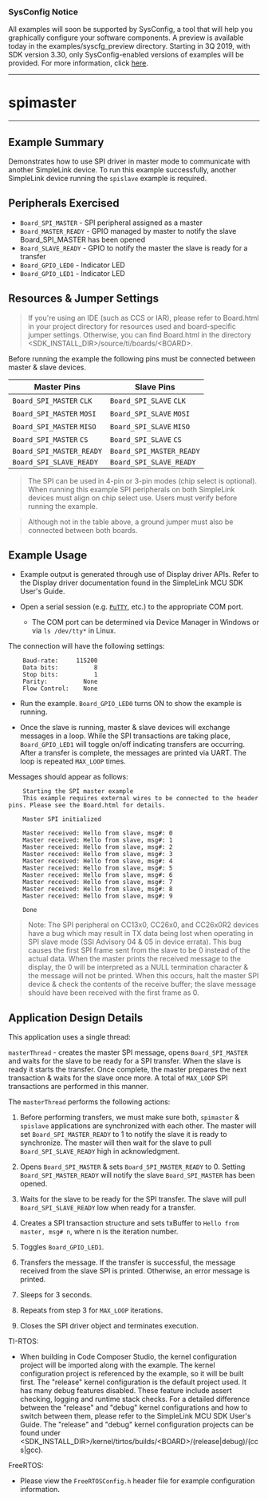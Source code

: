 ### SysConfig Notice

All examples will soon be supported by SysConfig, a tool that will help you graphically configure your software components. A preview is available today in the examples/syscfg_preview directory. Starting in 3Q 2019, with SDK version 3.30, only SysConfig-enabled versions of examples will be provided. For more information, click [here](http://www.ti.com/sysconfignotice).

---

# spimaster

---

## Example Summary

Demonstrates how to use SPI driver in master mode to communicate with another
SimpleLink device.  To run this example successfully, another SimpleLink
device running the `spislave` example is required.

## Peripherals Exercised

* `Board_SPI_MASTER` - SPI peripheral assigned as a master
* `Board_MASTER_READY` - GPIO managed by master to notify the slave
Board_SPI_MASTER has been opened
* `Board_SLAVE_READY` - GPIO to notify the master the slave is ready for a
transfer
* `Board_GPIO_LED0` - Indicator LED
* `Board_GPIO_LED1` - Indicator LED

## Resources & Jumper Settings

> If you're using an IDE (such as CCS or IAR), please refer to Board.html in
your project directory for resources used and board-specific jumper settings.
Otherwise, you can find Board.html in the directory
&lt;SDK_INSTALL_DIR&gt;/source/ti/boards/&lt;BOARD&gt;.

Before running the example the following pins must be connected between master
& slave devices.

  |Master Pins              |Slave Pins              |
  |-------------------------|------------------------|
  |`Board_SPI_MASTER` `CLK` |`Board_SPI_SLAVE` `CLK` |
  |`Board_SPI_MASTER` `MOSI`|`Board_SPI_SLAVE` `MOSI`|
  |`Board_SPI_MASTER` `MISO`|`Board_SPI_SLAVE` `MISO`|
  |`Board_SPI_MASTER` `CS`  |`Board_SPI_SLAVE` `CS`  |
  |`Board_SPI_MASTER_READY` |`Board_SPI_MASTER_READY`|
  |`Board_SPI_SLAVE_READY`  |`Board_SPI_SLAVE_READY` |

> The SPI can be used in 4-pin or 3-pin modes (chip select is optional).  When
running this example SPI peripherals on both SimpleLink devices must align on
chip select use.  Users must verify before running the example.

> Although not in the table above, a ground jumper must also be connected
between both boards.


## Example Usage

* Example output is generated through use of Display driver APIs. Refer to the
Display driver documentation found in the SimpleLink MCU SDK User's Guide.

* Open a serial session (e.g. [`PuTTY`](http://www.putty.org/ "PuTTY's
Homepage"), etc.) to the appropriate COM port.
    * The COM port can be determined via Device Manager in Windows or via
`ls /dev/tty*` in Linux.

The connection will have the following settings:
```
    Baud-rate:     115200
    Data bits:          8
    Stop bits:          1
    Parity:          None
    Flow Control:    None
```

* Run the example. `Board_GPIO_LED0` turns ON to show the example is running.

* Once the slave is running, master & slave devices will exchange messages in
a loop.  While the SPI transactions are taking place, `Board_GPIO_LED1` will
toggle on/off indicating transfers are occurring. After a transfer is complete,
the messages are printed via UART. The loop is repeated `MAX_LOOP` times.

Messages should appear as follows:
```
    Starting the SPI master example
    This example requires external wires to be connected to the header pins. Please see the Board.html for details.

    Master SPI initialized

    Master received: Hello from slave, msg#: 0
    Master received: Hello from slave, msg#: 1
    Master received: Hello from slave, msg#: 2
    Master received: Hello from slave, msg#: 3
    Master received: Hello from slave, msg#: 4
    Master received: Hello from slave, msg#: 5
    Master received: Hello from slave, msg#: 6
    Master received: Hello from slave, msg#: 7
    Master received: Hello from slave, msg#: 8
    Master received: Hello from slave, msg#: 9

    Done
```

> Note: The SPI peripheral on CC13x0, CC26x0, and CC26x0R2 devices have a bug
which may result in TX data being lost when operating in SPI slave mode
(SSI Advisory 04 & 05 in device errata). This bug causes the first SPI frame
sent from the slave to be 0 instead of the actual data.  When the master prints
the received message to the display, the 0 will be interpreted as a NULL
termination character & the message will not be printed.  When this occurs, halt
the master SPI device & check the contents of the receive buffer; the slave
message should have been received with the first frame as 0.

## Application Design Details

This application uses a single thread:

`masterThread` - creates the master SPI message, opens `Board_SPI_MASTER` and
waits for the slave to be ready for a SPI transfer.  When the slave is ready it
starts the transfer.  Once complete, the master prepares the next transaction
& waits for the slave once more.  A total of `MAX_LOOP` SPI transactions are
performed in this manner.

The `masterThread` performs the following actions:

1.  Before performing transfers, we must make sure both, `spimaster` &
`spislave` applications are synchronized with each other.  The master will set
`Board_SPI_MASTER_READY` to 1 to notify the slave it is ready to synchronize.
The master will then wait for the slave to pull `Board_SPI_SLAVE_READY` high in
acknowledgment.

2.  Opens `Board_SPI_MASTER` & sets `Board_SPI_MASTER_READY` to 0.  Setting
`Board_SPI_MASTER_READY` will notify the slave `Board_SPI_MASTER` has been
opened.

3.  Waits for the slave to be ready for the SPI transfer.  The slave will pull
`Board_SPI_SLAVE_READY` low when ready for a transfer.

4. Creates a SPI transaction structure and sets txBuffer to `Hello from
master, msg# n`, where n is the iteration number.

5. Toggles `Board_GPIO_LED1`.

6. Transfers the message. If the transfer is successful, the message
received from the slave SPI is printed. Otherwise, an error message
is printed.

7. Sleeps for 3 seconds.

8. Repeats from step 3 for `MAX_LOOP` iterations.

9. Closes the SPI driver object and terminates execution.

TI-RTOS:

* When building in Code Composer Studio, the kernel configuration project will
be imported along with the example. The kernel configuration project is
referenced by the example, so it will be built first. The "release" kernel
configuration is the default project used. It has many debug features disabled.
These feature include assert checking, logging and runtime stack checks. For a
detailed difference between the "release" and "debug" kernel configurations and
how to switch between them, please refer to the SimpleLink MCU SDK User's
Guide. The "release" and "debug" kernel configuration projects can be found
under &lt;SDK_INSTALL_DIR&gt;/kernel/tirtos/builds/&lt;BOARD&gt;/(release|debug)/(ccs|gcc).

FreeRTOS:

* Please view the `FreeRTOSConfig.h` header file for example configuration
information.
